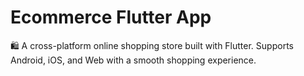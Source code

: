 # Ecommerce Flutter App

🛍️ A cross-platform online shopping store built with Flutter. Supports Android, iOS, and Web with a smooth shopping experience.
